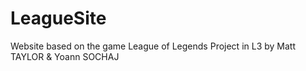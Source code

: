 # LeagueSite
Website based on the game League of Legends 
Project in L3 by Matt TAYLOR & Yoann SOCHAJ
